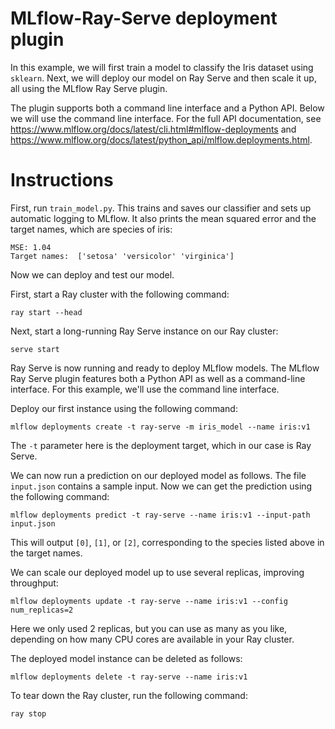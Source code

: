 # MLflow-Ray-Serve deployment plugin

In this example, we will first train a model to classify the Iris dataset using `sklearn`.  Next, we will deploy our model on Ray Serve and then scale it up, all using the MLflow Ray Serve plugin.

The plugin supports both a command line interface and a Python API.  Below we will use the command line interface.  For the full API documentation, see https://www.mlflow.org/docs/latest/cli.html#mlflow-deployments and https://www.mlflow.org/docs/latest/python_api/mlflow.deployments.html.

# Instructions

First, run `train_model.py`.  This trains and saves our classifier and sets up automatic logging to MLflow.  It also prints the mean squared error and the target names, which are species of iris:
```
MSE: 1.04
Target names:  ['setosa' 'versicolor' 'virginica']
```

Now we can deploy and test our model.

First, start a Ray cluster with the following command:

`ray start --head`

Next, start a long-running Ray Serve instance on our Ray cluster:

`serve start`

Ray Serve is now running and ready to deploy MLflow models.  The MLflow Ray Serve plugin features both a Python API as well as a command-line interface. For this example, we'll use the command line interface.

Deploy our first instance using the following command:

`mlflow deployments create -t ray-serve -m iris_model --name iris:v1`

The `-t` parameter here is the deployment target, which in our case is Ray Serve.  

We can now run a prediction on our deployed model as follows.  The file `input.json` contains a sample input.  Now we can get the prediction using the following command:

`mlflow deployments predict -t ray-serve --name iris:v1 --input-path input.json`

This will output `[0]`, `[1]`, or `[2]`, corresponding to the species listed above in the target names.

We can scale our deployed model up to use several replicas, improving throughput:

`mlflow deployments update -t ray-serve --name iris:v1 --config num_replicas=2`

Here we only used 2 replicas, but you can use as many as you like, depending on how many CPU cores are available in your Ray cluster.  

The deployed model instance can be deleted as follows:

`mlflow deployments delete -t ray-serve --name iris:v1`

To tear down the Ray cluster, run the following command:

`ray stop`